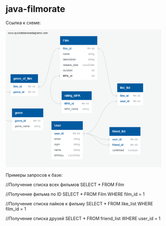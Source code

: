 # java-filmorate

Ссылка к схеме:

![This is an image](https://github.com/SergeyMishakov/java-filmorate/blob/main/%D0%A1%D1%85%D0%B5%D0%BC%D0%B0%20%D0%91%D0%94.png)

Примеры запросов к базе:

//Получение списка всех фильмов
SELECT *
FROM Film

//Получение фильма по ID
SELECT * 
FROM Film
WHERE film_id = 1

//Получение списка лайков к фильму
SELECT *
FROM like_list
WHERE film_id = 1

//Получение списка друзей
SELECT *
FROM friend_list
WHERE user_id = 1

